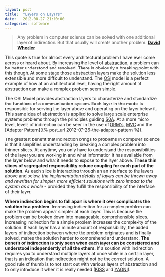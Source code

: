 ```yaml
---
layout: post
title:  "Layers on Layers"
date:   2012-08-27 21:00:00
categories: software
---
```


> Any problem in computer science can be solved with one additional layer of indirection. But that usually will create another problem.
> **[David Wheeler](http://en.wikipedia.org/wiki/David_Wheeler_(computer_scientist))**

<!--more-->

This quote is true for almost every architectural problem I have ever come across or heard about. By increasing the level of [abstraction](http://en.wikipedia.org/wiki/Abstraction_(computer_science)), a problem can be better understood and resolved. There is obviously a breaking point with this though. At some stage those abstraction layers make the solution less extensible and more difficult to understand. The [OSI](http://en.wikipedia.org/wiki/OSI_model) model is a perfect example of how at an architectural level, having the right amount of abstraction can make a complex problem seem simple.

The OSI Model provides abstraction layers to characterize and standardize the functions of a communication system. Each layer in the model is responsible for serving the layer above and operating on the layer below it. This same idea of abstraction is applied to solve large scale enterprise systems problems through the principles guiding [SOA](http://en.wikipedia.org/wiki/Service-oriented_architecture). At a more micro level, levels of indirection can be seen in the use of [ORM's](http://en.wikipedia.org/wiki/Object-relational_mapping), [MVC](http://en.wikipedia.org/wiki/Model%E2%80%93view%E2%80%93controller) and the [Adapter Pattern]({% post_url 2012-07-26-the-adapter-pattern %}).

The greatest benefit that indirection brings to problems in computer science is that it simplifies understanding by breaking a complex problem into thinner slices. At anytime, you only have to understand the responsibilities of the layer you are working in and what information it has available from the layer below and what it needs to expose to the layer above. **These thin slices of segregated responsibility reduce coupling for each part of the solution**. As each slice is interacting through an an interface to the layers above and below, _the implementation details of layers can be thrown away and rewritten for simpler, more efficient solutions with zero impact to the system as a whole_ - provided they fulfill the responsibility of the interface of their layer.

**Where indirection begins to fall apart is where it over complicates the solution to a problem**. Increasing indirection for a complex problem can make the problem appear simpler at each layer. This is because the problem can be broken down into manageable, comprehensible slices. Increasing indirection for a simple problem increases the complexity of the solution. If each layer has a minute amount of responsibility, the added layers of indirection between where the problem originates and is finally solved, makes the solution harder to comprehend and understand. **The benefit of indirection is only seen when each layer can be considered and understood independently of all the others**. If a solution with indirection requires you to understand multiple layers at once while in a certain layer, that is an indication that indirection might not be the correct solution. A good rule of thumb is to not start out with various layers of abstraction and to only introduce it when it is really needed ([KISS](http://en.wikipedia.org/wiki/KISS_principle) and [YAGNI](http://en.wikipedia.org/wiki/You_ain)).
